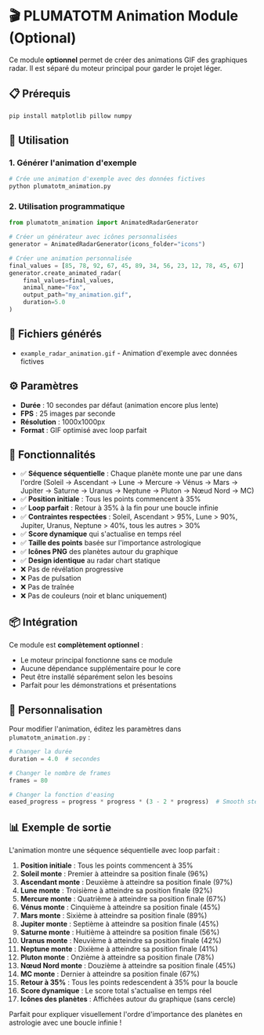 # 🎬 PLUMATOTM Animation Module (Optional)

Ce module **optionnel** permet de créer des animations GIF des graphiques radar. Il est séparé du moteur principal pour garder le projet léger.

## 📋 Prérequis

```bash
pip install matplotlib pillow numpy
```

## 🚀 Utilisation

### 1. Générer l'animation d'exemple
```bash
# Crée une animation d'exemple avec des données fictives
python plumatotm_animation.py
```

### 2. Utilisation programmatique
```python
from plumatotm_animation import AnimatedRadarGenerator

# Créer un générateur avec icônes personnalisées
generator = AnimatedRadarGenerator(icons_folder="icons")

# Créer une animation personnalisée
final_values = [85, 78, 92, 67, 45, 89, 34, 56, 23, 12, 78, 45, 67]
generator.create_animated_radar(
    final_values=final_values,
    animal_name="Fox",
    output_path="my_animation.gif",
    duration=5.0
)
```

## 📁 Fichiers générés

- `example_radar_animation.gif` - Animation d'exemple avec données fictives

## ⚙️ Paramètres

- **Durée** : 10 secondes par défaut (animation encore plus lente)
- **FPS** : 25 images par seconde
- **Résolution** : 1000x1000px
- **Format** : GIF optimisé avec loop parfait

## 🎯 Fonctionnalités

- ✅ **Séquence séquentielle** : Chaque planète monte une par une dans l'ordre (Soleil → Ascendant → Lune → Mercure → Vénus → Mars → Jupiter → Saturne → Uranus → Neptune → Pluton → Nœud Nord → MC)
- ✅ **Position initiale** : Tous les points commencent à 35%
- ✅ **Loop parfait** : Retour à 35% à la fin pour une boucle infinie
- ✅ **Contraintes respectées** : Soleil, Ascendant > 95%, Lune > 90%, Jupiter, Uranus, Neptune > 40%, tous les autres > 30%
- ✅ **Score dynamique** qui s'actualise en temps réel
- ✅ **Taille des points** basée sur l'importance astrologique
- ✅ **Icônes PNG** des planètes autour du graphique
- ✅ **Design identique** au radar chart statique
- ❌ Pas de révélation progressive
- ❌ Pas de pulsation
- ❌ Pas de traînée
- ❌ Pas de couleurs (noir et blanc uniquement)

## 📦 Intégration

Ce module est **complètement optionnel** :
- Le moteur principal fonctionne sans ce module
- Aucune dépendance supplémentaire pour le core
- Peut être installé séparément selon les besoins
- Parfait pour les démonstrations et présentations

## 🔧 Personnalisation

Pour modifier l'animation, éditez les paramètres dans `plumatotm_animation.py` :

```python
# Changer la durée
duration = 4.0  # secondes

# Changer le nombre de frames
frames = 80

# Changer la fonction d'easing
eased_progress = progress * progress * (3 - 2 * progress)  # Smooth step
```

## 📊 Exemple de sortie

L'animation montre une séquence séquentielle avec loop parfait :
1. **Position initiale** : Tous les points commencent à 35%
2. **Soleil monte** : Premier à atteindre sa position finale (96%)
3. **Ascendant monte** : Deuxième à atteindre sa position finale (97%)
4. **Lune monte** : Troisième à atteindre sa position finale (92%)
5. **Mercure monte** : Quatrième à atteindre sa position finale (67%)
6. **Vénus monte** : Cinquième à atteindre sa position finale (45%)
7. **Mars monte** : Sixième à atteindre sa position finale (89%)
8. **Jupiter monte** : Septième à atteindre sa position finale (45%)
9. **Saturne monte** : Huitième à atteindre sa position finale (56%)
10. **Uranus monte** : Neuvième à atteindre sa position finale (42%)
11. **Neptune monte** : Dixième à atteindre sa position finale (41%)
12. **Pluton monte** : Onzième à atteindre sa position finale (78%)
13. **Nœud Nord monte** : Douzième à atteindre sa position finale (45%)
14. **MC monte** : Dernier à atteindre sa position finale (67%)
15. **Retour à 35%** : Tous les points redescendent à 35% pour la boucle
16. **Score dynamique** : Le score total s'actualise en temps réel
17. **Icônes des planètes** : Affichées autour du graphique (sans cercle)

Parfait pour expliquer visuellement l'ordre d'importance des planètes en astrologie avec une boucle infinie !

